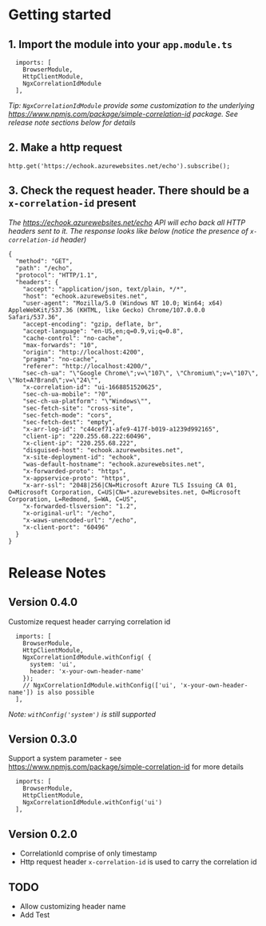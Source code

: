# Getting started

## 1. Import the module into your `app.module.ts`

```
  imports: [
    BrowserModule,
    HttpClientModule,
    NgxCorrelationIdModule
  ],
```

*Tip: `NgxCorrelationIdModule` provide some customization to the underlying https://www.npmjs.com/package/simple-correlation-id package. See release note sections below for details*

## 2. Make a http request

```
http.get('https://echook.azurewebsites.net/echo').subscribe();
```

## 3. Check the request header. There should be a `x-correlation-id` present

*The https://echook.azurewebsites.net/echo API will echo back all HTTP headers sent to it. The response looks like below (notice the presence of `x-correlation-id` header)*

```
{
  "method": "GET",
  "path": "/echo",
  "protocol": "HTTP/1.1",
  "headers": {
    "accept": "application/json, text/plain, */*",
    "host": "echook.azurewebsites.net",
    "user-agent": "Mozilla/5.0 (Windows NT 10.0; Win64; x64) AppleWebKit/537.36 (KHTML, like Gecko) Chrome/107.0.0.0 Safari/537.36",
    "accept-encoding": "gzip, deflate, br",
    "accept-language": "en-US,en;q=0.9,vi;q=0.8",
    "cache-control": "no-cache",
    "max-forwards": "10",
    "origin": "http://localhost:4200",
    "pragma": "no-cache",
    "referer": "http://localhost:4200/",
    "sec-ch-ua": "\"Google Chrome\";v=\"107\", \"Chromium\";v=\"107\", \"Not=A?Brand\";v=\"24\"",
    "x-correlation-id": "ui-1668851520625",
    "sec-ch-ua-mobile": "?0",
    "sec-ch-ua-platform": "\"Windows\"",
    "sec-fetch-site": "cross-site",
    "sec-fetch-mode": "cors",
    "sec-fetch-dest": "empty",
    "x-arr-log-id": "c44cef71-afe9-417f-b019-a1239d992165",
    "client-ip": "220.255.68.222:60496",
    "x-client-ip": "220.255.68.222",
    "disguised-host": "echook.azurewebsites.net",
    "x-site-deployment-id": "echook",
    "was-default-hostname": "echook.azurewebsites.net",
    "x-forwarded-proto": "https",
    "x-appservice-proto": "https",
    "x-arr-ssl": "2048|256|CN=Microsoft Azure TLS Issuing CA 01, O=Microsoft Corporation, C=US|CN=*.azurewebsites.net, O=Microsoft Corporation, L=Redmond, S=WA, C=US",
    "x-forwarded-tlsversion": "1.2",
    "x-original-url": "/echo",
    "x-waws-unencoded-url": "/echo",
    "x-client-port": "60496"
  }
}
```

# Release Notes

## Version 0.4.0

Customize request header carrying correlation id

```
  imports: [
    BrowserModule,
    HttpClientModule,
    NgxCorrelationIdModule.withConfig( {
      system: 'ui',
      header: 'x-your-own-header-name'
    });
    // NgxCorrelationIdModule.withConfig(['ui', 'x-your-own-header-name']) is also possible
  ],
```

*Note: `withConfig('system')` is still supported*

## Version 0.3.0

Support a system parameter - see https://www.npmjs.com/package/simple-correlation-id for more details

```
  imports: [
    BrowserModule,
    HttpClientModule,
    NgxCorrelationIdModule.withConfig('ui')
  ],

```


## Version 0.2.0
- CorrelationId comprise of only timestamp
- Http request header `x-correlation-id` is used to carry the correlation id

## TODO
- Allow customizing header name
- Add Test

